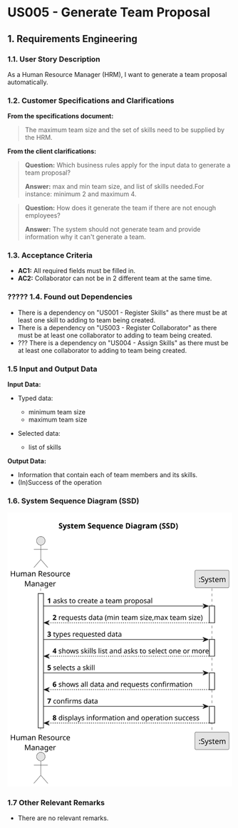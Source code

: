# US005 - Generate Team Proposal


## 1. Requirements Engineering

### 1.1. User Story Description

As a Human Resource Manager (HRM), I want to generate a team proposal automatically.

### 1.2. Customer Specifications and Clarifications 

**From the specifications document:**

>	 The maximum team size and the set of skills need to be supplied by the HRM.

**From the client clarifications:**

> **Question:** Which business rules apply for the input data to generate a team proposal?
>
> **Answer:** max and min team size, and list of skills needed.For instance: minimum 2 and maximum 4.

>  **Question:** How does it generate the team if there are not enough employees?
>
> **Answer:** The system should not generate team and provide information why it can't generate a team.

### 1.3. Acceptance Criteria

* **AC1:** All required fields must be filled in.
* **AC2:** Collaborator can not  be in 2 different team at the same time.

### ????? 1.4. Found out Dependencies

* There is a dependency on "US001 - Register Skills"  as there must be at least one skill to adding to team being created.
* There is a dependency on "US003 - Register Collaborator"  as there must be at least one collaborator to adding to team being created.
* ??? There is a dependency on "US004 - Assign Skills"  as there must be at least one collaborator to adding to team being created.

### 1.5 Input and Output Data

**Input Data:**

* Typed data:
    * minimum team size
    * maximum team size
	
* Selected data:
    * list of skills 

**Output Data:**

* Information that contain each of team members and its skills.
* (In)Success of the operation

### 1.6. System Sequence Diagram (SSD)

![System Sequence Diagram](svg/us005-system-sequence-diagram.svg)

### 1.7 Other Relevant Remarks

* There are no relevant remarks.